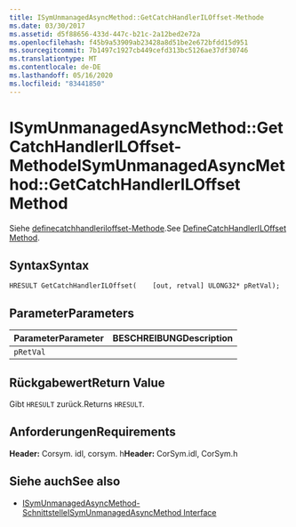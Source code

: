 ```yaml
---
title: ISymUnmanagedAsyncMethod::GetCatchHandlerILOffset-Methode
ms.date: 03/30/2017
ms.assetid: d5f88656-433d-447c-b21c-2a12bed2e72a
ms.openlocfilehash: f45b9a53909ab23428a8d51be2e672bfdd15d951
ms.sourcegitcommit: 7b1497c1927cb449cefd313bc5126ae37df30746
ms.translationtype: MT
ms.contentlocale: de-DE
ms.lasthandoff: 05/16/2020
ms.locfileid: "83441850"
---
```

# <a name="isymunmanagedasyncmethodgetcatchhandleriloffset-method"></a><span data-ttu-id="b4102-102">ISymUnmanagedAsyncMethod::GetCatchHandlerILOffset-Methode</span><span class="sxs-lookup"><span data-stu-id="b4102-102">ISymUnmanagedAsyncMethod::GetCatchHandlerILOffset Method</span></span>
<span data-ttu-id="b4102-103">Siehe [definecatchhandleriloffset-Methode](isymunmanagedasyncmethodpropertieswriter-definecatchhandleriloffset-method.md).</span><span class="sxs-lookup"><span data-stu-id="b4102-103">See [DefineCatchHandlerILOffset Method](isymunmanagedasyncmethodpropertieswriter-definecatchhandleriloffset-method.md).</span></span>  
  
## <a name="syntax"></a><span data-ttu-id="b4102-104">Syntax</span><span class="sxs-lookup"><span data-stu-id="b4102-104">Syntax</span></span>  
  
```idl  
HRESULT GetCatchHandlerILOffset(    [out, retval] ULONG32* pRetVal);  
```  
  
## <a name="parameters"></a><span data-ttu-id="b4102-105">Parameter</span><span class="sxs-lookup"><span data-stu-id="b4102-105">Parameters</span></span>  
  
|<span data-ttu-id="b4102-106">Parameter</span><span class="sxs-lookup"><span data-stu-id="b4102-106">Parameter</span></span>|<span data-ttu-id="b4102-107">BESCHREIBUNG</span><span class="sxs-lookup"><span data-stu-id="b4102-107">Description</span></span>|  
|---------------|-----------------|  
|`pRetVal`||  
  
## <a name="return-value"></a><span data-ttu-id="b4102-108">Rückgabewert</span><span class="sxs-lookup"><span data-stu-id="b4102-108">Return Value</span></span>  
 <span data-ttu-id="b4102-109">Gibt `HRESULT` zurück.</span><span class="sxs-lookup"><span data-stu-id="b4102-109">Returns `HRESULT`.</span></span>  
  
## <a name="requirements"></a><span data-ttu-id="b4102-110">Anforderungen</span><span class="sxs-lookup"><span data-stu-id="b4102-110">Requirements</span></span>  
 <span data-ttu-id="b4102-111">**Header:** Corsym. idl, corsym. h</span><span class="sxs-lookup"><span data-stu-id="b4102-111">**Header:** CorSym.idl, CorSym.h</span></span>  
  
## <a name="see-also"></a><span data-ttu-id="b4102-112">Siehe auch</span><span class="sxs-lookup"><span data-stu-id="b4102-112">See also</span></span>

- [<span data-ttu-id="b4102-113">ISymUnmanagedAsyncMethod-Schnittstelle</span><span class="sxs-lookup"><span data-stu-id="b4102-113">ISymUnmanagedAsyncMethod Interface</span></span>](isymunmanagedasyncmethod-interface.md)
